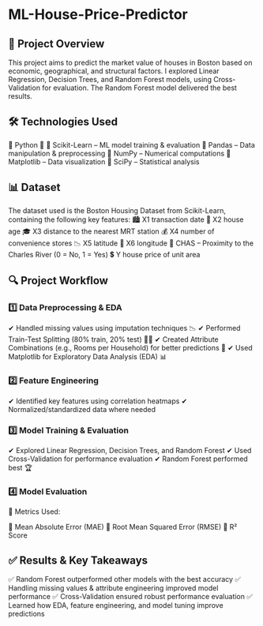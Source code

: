 # ML-House-Price-Predictor

## 📌 Project Overview

This project aims to predict the market value of houses in Boston based on economic, geographical, and structural factors. 
I explored Linear Regression, Decision Trees, and Random Forest models, using Cross-Validation for evaluation. The Random Forest model delivered the best results.

## 🛠 Technologies Used

🔹 Python 🐍
🔹 Scikit-Learn – ML model training & evaluation
🔹 Pandas – Data manipulation & preprocessing
🔹 NumPy – Numerical computations
🔹 Matplotlib – Data visualization
🔹 SciPy – Statistical analysis

## 📊 Dataset

The dataset used is the Boston Housing Dataset from Scikit-Learn, containing the following key features:
🏙  X1 transaction date
🏡 X2 house age
🎓 X3 distance to the nearest MRT station
💰 X4 number of convenience stores
📉 X5 latitude
📍 X6 longitude
🌿 CHAS – Proximity to the Charles River (0 = No, 1 = Yes)
💲 Y house price of unit area

## 🔍 Project Workflow

### 1️⃣ Data Preprocessing & EDA
✔ Handled missing values using imputation techniques 📉
✔ Performed Train-Test Splitting (80% train, 20% test) 🏋‍♂
✔ Created Attribute Combinations (e.g., Rooms per Household) for better predictions 🔄
✔ Used Matplotlib for Exploratory Data Analysis (EDA) 📊

### 2️⃣ Feature Engineering
✔ Identified key features using correlation heatmaps
✔ Normalized/standardized data where needed

### 3️⃣ Model Training & Evaluation
✔ Explored Linear Regression, Decision Trees, and Random Forest
✔ Used Cross-Validation for performance evaluation
✔ Random Forest performed best 🏆

### 4️⃣ Model Evaluation
📌 Metrics Used:

🔸 Mean Absolute Error (MAE)
🔸 Root Mean Squared Error (RMSE)
🔸 R² Score

## ✅ Results & Key Takeaways

✅ Random Forest outperformed other models with the best accuracy
✅ Handling missing values & attribute engineering improved model performance
✅ Cross-Validation ensured robust performance evaluation
✅ Learned how EDA, feature engineering, and model tuning improve predictions
